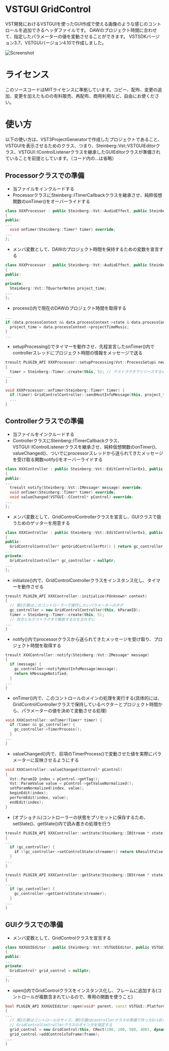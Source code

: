 # VSTGUI GridControl

VST開発におけるVSTGUIを使ったGUI作成で使える画像のような感じのコントロールを追加できるヘッダファイルです。
DAWのプロジェクト時間に合わせて、指定したパラメーターの値を変動させることができます。
VSTSDKバージョン3.7、VSTGUIバージョン4.10で作成しました。

![Screenshot](https://github.com/Takacie/VSTGUI-GridControl/blob/main/images/screenshot.png "screenshot")

# ライセンス

このソースコードはMITライセンスに準拠しています。コピー、配布、変更の追加、変更を加えたものの有料販売、再配布、商用利用など、自由にお使ください。

# 使い方

以下の使い方は、VST3ProjectGeneratorで作成したプロジェクトであること、VSTGUIを表示させるためのクラス、つまり、Steinberg::Vst::VSTGUIEditorクラス、VSTGUI::IControlListenerクラスを継承したGUIEditorクラスが準備されていることを前提としています。（コード内の...は省略）

## Processorクラスでの準備

* 当ファイルをインクルードする
* ProcessorクラスにSteinberg::ITimerCallbackクラスを継承させ、純粋仮想関数のonTimer()をオーバーライドする

```c++
class XXXProcessor : public Steinberg::Vst::AudioEffect, public Steinberg::ITimerCallback
{
public:
...
  void onTimer(Steinberg::Timer* timer) override;
...
};
```

* メンバ変数として、DAWのプロジェクト時間を保持するための変数を宣言する

```c++
class XXXProcessor : public Steinberg::Vst::AudioEffect, public Steinberg::ITimerCallback
{
public:
...
private:
  Steinberg::Vst::TQuarterNotes project_time;
...
};
```

* process()内で現在のDAWのプロジェクト時間を取得する

```c++
...
if (data.processContext && data.processContext->state & data.processContext->kProjectTimeMusicValid) {
  project_time = data.processContext->projectTimeMusic;
}
...
```

* setupProcessing()でタイマーを動作させ、先程宣言したonTimer()内でcontrollerスレッドにプロジェクト時間の情報をメッセージで送る

```c++
tresult PLUGIN_API XXXProcessor::setupProcessing(Vst::ProcessSetup& newSetup)
{
  timer = Steinberg::Timer::create(this, 5); // デストラクタでリリースするのを忘れずに
...
}
```

```c++
void XXXProcessor::onTimer(Steinberg::Timer* timer) {
  if (timer) GridControlController::sendHostInfoMessage(this, project_time);
  ...
}
```

## Controllerクラスでの準備

* 当ファイルをインクルードする
* ControllerクラスにSteinberg::ITimerCallbackクラス、VSTGUI::IControlListenerクラスを継承させ、純粋仮想関数のonTimer()、valueChanged()、ついでにprocessorスレッドから送られてきたメッセージを受け取る関数notify()をオーバーライドする

```c++
class XXXController : public Steinberg::Vst::EditControllerEx1, public Steinberg::ITimerCallback, public VSTGUI::IControlListener
{
public:
...
  tresult notify(Steinberg::Vst::IMessage* message) override;
  void onTimer(Steinberg::Timer* timer) override;
  void valueChanged(VSTGUI::CControl* pControl) override;
...
};
```

* メンバ変数として、GridControlControllerクラスを宣言し、GUIクラスで扱うためのゲッターを用意する

```c++
class XXXController : public Steinberg::Vst::EditControllerEx1, public Steinberg::ITimerCallback, public VSTGUI::IControlListener
{
public:
  GridControlController* getGridControllerPtr() { return gc_controller; }
...
private:
  GridControlController* gc_controller = nullptr;
...
};
```

* initialize()内で、GridControlControllerクラスをインスタンス化し、タイマーを動作させる

```c++
tresult PLUGIN_API XXXController::initialize(FUnknown* context)
{
  // 第2引数はこのコントローラーで操作したいパラメーターのタグ
  gc_controller = new GridControlController(this, kParamID);
  timer = Steinberg::Timer::create(this, 5);
  // 双方ともデストラクタで解放するのを忘れずに
...
}
```

* notify()内でprocessorクラスから送られてきたメッセージを受け取り、プロジェクト時間を取得する

```c++
tresult XXXController::notify(Steinberg::Vst::IMessage* message)
{
  if (message) {
    gc_controller->notifyHostInfoMessage(message);
    return kMessageNotified;
  }
...
}
```

* onTimer()内で、このコントロールのメインの処理を実行する(具体的には、GridControlControllerクラスで保持しているベクターとプロジェクト時間から、パラメーターの値を決めて変動させる処理)

```c++
void XXXController::onTimer(Timer* timer) {
  if (timer && gc_controller) {
    gc_controller->TimerProcess();
  }
...
}
```

* valueChanged()内で、前項のTimerProcess()で変動させた値を実際にパラメーターに反映させるようにする

```c++
void XXXController::valueChanged(CControl* pControl)
{
  Vst::ParamID index = pControl->getTag();
  Vst::ParamValue value = pControl->getValueNormalized();
  setParamNormalized(index, value);
  beginEdit(index);
  performEdit(index, value);
  endEdit(index);
}
```

* (オプショナル)コントローラーの状態をプリセットに保存するため、setState()、getState()内で読み書きの処理を行う

```c++
tresult PLUGIN_API XXXController::setState(Steinberg::IBStream * state)
{
...
  if (gc_controller) {
    if (!gc_controller->setControlState(streamer)) return kResultFalse;
  }
...
}

```

```c++
tresult PLUGIN_API XXXController::getState(Steinberg::IBStream * state)
{
...
  if (gc_controller) {
    gc_controller->getControlState(streamer);
  }
...
}
```

## GUIクラスでの準備

* メンバ変数として、GridControlクラスを宣言する

```c++
class XXXGUIEditor : public Steinberg::Vst::VSTGUIEditor, public VSTGUI::IControlListener
{
public:
...
private:
  GridControl* grid_control = nullptr;
...
};
```

* open()内でGridControlクラスをインスタンス化し、フレームに追加する(コントロールが複数含まれているので、専用の関数を使うこと)

```c++
bool PLUGIN_API XXXGUIEditor::open(void* parent, const VSTGUI::PlatformType& platformType)
{
...
  // 第2引数はコントロールのサイズ、第3引数はcontrollerクラスの準備で作ったGridControlControllerクラスのゲッターで
  // GridControlControllerクラスのポインタを指定する
  grid_control = new GridControl(this, CRect(100, 100, 500, 400), dynamic_cast<XXXController*>(controller)->getGridControllerPtr());
  grid_control->addControlsToFrame(frame);
...
}
```

